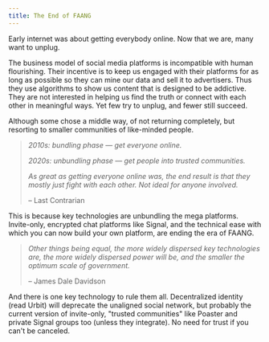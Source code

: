 ```yaml
---
title: The End of FAANG
---
```


Early internet was about getting everybody online. Now that we are, many want to unplug.

The business model of social media platforms is incompatible with human flourishing. Their incentive is to keep us engaged with their platforms for as long as possible so they can mine our data and sell it to advertisers. Thus they use algorithms to show us content that is designed to be addictive. They are not interested in helping us find the truth or connect with each other in meaningful ways. Yet few try to unplug, and fewer still succeed.

Although some chose a middle way, of not returning completely, but resorting to smaller communities of like-minded people. 

> *2010s: bundling phase — get everyone online.*
>
> *2020s: unbundling phase — get people into trusted communities.*
>
> *As great as getting everyone online was, the end result is that they mostly just fight with each other. Not ideal for anyone involved.*
>
> – Last Contrarian

This is because key technologies are unbundling the mega platforms. Invite-only, encrypted chat platforms like Signal, and the technical ease with which you can now build your own platform, are ending the era of FAANG.

> *Other things being equal, the more widely dispersed key technologies are, the more widely dispersed power will be, and the smaller the optimum scale of government.*
>
> – James Dale Davidson

And there is one key technology to rule them all. Decentralized identity (read Urbit) will deprecate the unaligned social network, but probably the current version of invite-only, "trusted communities" like Poaster and private Signal groups too (unless they integrate). No need for trust if you can't be canceled.
